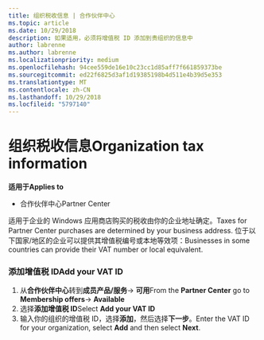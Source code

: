 ```yaml
---
title: 组织税收信息 | 合作伙伴中心
ms.topic: article
ms.date: 10/29/2018
description: 如果适用，必须将增值税 ID 添加到贵组织的信息中
author: labrenne
ms.author: labrenne
ms.localizationpriority: medium
ms.openlocfilehash: 94cee559de16e10c23cc1d85aff7f661859373be
ms.sourcegitcommit: ed22f6825d3af1d19385198b4d511e4b39d5e353
ms.translationtype: MT
ms.contentlocale: zh-CN
ms.lasthandoff: 10/29/2018
ms.locfileid: "5797140"
---
```

# <a name="organization-tax-information"></a><span data-ttu-id="9ccda-103">组织税收信息</span><span class="sxs-lookup"><span data-stu-id="9ccda-103">Organization tax information</span></span>

**<span data-ttu-id="9ccda-104">适用于</span><span class="sxs-lookup"><span data-stu-id="9ccda-104">Applies to</span></span>**

-  <span data-ttu-id="9ccda-105">合作伙伴中心</span><span class="sxs-lookup"><span data-stu-id="9ccda-105">Partner Center</span></span>

<span data-ttu-id="9ccda-106">适用于企业的 Windows 应用商店购买的税收由你的企业地址确定。</span><span class="sxs-lookup"><span data-stu-id="9ccda-106">Taxes for Partner Center purchases are determined by your business address.</span></span> <span data-ttu-id="9ccda-107">位于以下国家/地区的企业可以提供其增值税编号或本地等效项：</span><span class="sxs-lookup"><span data-stu-id="9ccda-107">Businesses in some countries can provide their VAT number or local equivalent.</span></span>

### <a name="add-your-vat-id"></a><span data-ttu-id="9ccda-108">添加增值税 ID</span><span class="sxs-lookup"><span data-stu-id="9ccda-108">Add your VAT ID</span></span>

1.  <span data-ttu-id="9ccda-109">从**合作伙伴中心**转到**成员产品/服务**-> **可用**</span><span class="sxs-lookup"><span data-stu-id="9ccda-109">From the **Partner Center** go to **Membership offers**-> **Available**</span></span>
2.  <span data-ttu-id="9ccda-110">选择**添加增值税 ID**</span><span class="sxs-lookup"><span data-stu-id="9ccda-110">Select **Add your VAT ID**</span></span>
3.  <span data-ttu-id="9ccda-111">输入你的组织的增值税 ID，选择**添加**，然后选择**下一步**。</span><span class="sxs-lookup"><span data-stu-id="9ccda-111">Enter the VAT ID for your organization, select **Add** and then select **Next**.</span></span>





 



